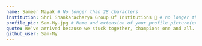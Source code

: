 ```yaml
---
name: Sameer Nayak # No longer than 28 characters
institution: Shri Shankaracharya Group Of Institutions 🚩 # no longer than 58 characters
profile_pic: Sam-Ny.jpg # Name and extension of your profile picture(ex. mona.png) The picture must be squared and 544px on width and height.
quote: We’ve arrived because we stuck together, champions one and all. # no longer than 100 characters, avoid using quotes(") to guarantee the format remains the same.
github_user: Sam-Ny
---
```


